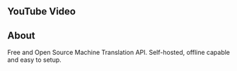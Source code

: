 ## YouTube Video

## About

Free and Open Source Machine Translation API. Self-hosted, offline capable and easy to setup.
